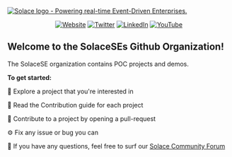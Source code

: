 [![Solace logo - Powering real-time Event-Driven Enterprises.](/assets/Solace_Logo_Green.png)](https://www.solace.com)

<div align="center">

  <a href="https://www.solace.com">![Website](https://img.shields.io/badge/Website-solace.com-00C895.svg)</a>
  <a href="https://twitter.com/solacedotcom">![Twitter](https://img.shields.io/badge/Twitter-@solacedotcom-1E9BF1.svg)</a>
  <a href="https://www.linkedin.com/company/20219">![LinkedIn](https://img.shields.io/badge/LinkedIn-solace-lightgray.svg)</a>
  <a href="https://www.youtube.com/c/Solacedotcom">![YouTube](https://img.shields.io/badge/YouTube-solacedotcom-red.svg)</a>

</div>

## Welcome to the SolaceSEs Github Organization! 

The SolaceSE organization contains POC projects and demos.

**To get started:**

🍿 Explore a project that you're interested in

📖 Read the Contribution guide for each project

🥳 Contribute to a project by opening a pull-request

⚙ Fix any issue or bug you can

🧙 If you have any questions, feel free to surf our [Solace Community Forum](https://solace.community/)
